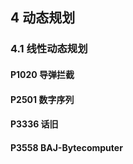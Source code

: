 ## 4 动态规划

### 4.1 线性动态规划

#### P1020 导弹拦截

#### P2501 数字序列

#### P3336 话旧

#### P3558 BAJ-Bytecomputer


